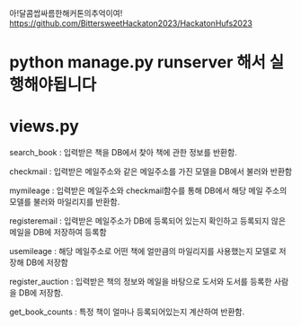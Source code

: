 아!달콤쌉싸름한해커톤의추억이여!
https://github.com/BittersweetHackaton2023/HackatonHufs2023

# python manage.py runserver 해서 실행해야됩니다

# views.py
search_book : 입력받은 책을 DB에서 찾아 책에 관한 정보를 반환함.

checkmail : 입력받은 메일주소와 같은 메일주소를 가진 모델을 DB에서 불러와 반환함

mymileage : 입력받은 메일주소와 checkmail함수를 통해 DB에서 해당 메일 주소의 모델를 불러와 마일리지를 반환함.

registeremail : 입력받은 메일주소가 DB에 등록되어 있는지 확인하고 등록되지 않은 메일을 DB에 저장하여 등록함

usemileage : 해당 메일주소로 어떤 책에 얼만큼의 마일리지를 사용했는지 모델로 저장해 DB에 저장함

register_auction : 입력받은 책의 정보와 메일을 바탕으로 도서와 도서를 등록한 사람을 DB에 저장함.

get_book_counts : 특정 책이 얼마나 등록되어있는지 계산하여 반환함.

